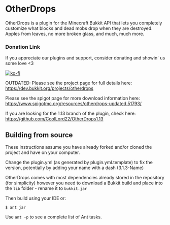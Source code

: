 OtherDrops
==========

OtherDrops is a plugin for the Minecraft Bukkit API that lets you completely
customize what blocks and dead mobs drop when they are destroyed. Apples from
leaves, no more broken glass, and much, much more.

### Donation Link
If you appreciate our plugins and support, consider donating and showin' us some love <3

[![ko-fi](https://www.ko-fi.com/img/githubbutton_sm.svg)](https://ko-fi.com/O4O425D12)

OUTDATED: Please see the project page for full details here: <https://dev.bukkit.org/projects/otherdrops>

Please see the spigot page for more download information here: <https://www.spigotmc.org/resources/otherdrops-updated.51793/>

If you are looking for the 1.13 branch of the plugin, check here: <https://github.com/CoolLord22/OtherDrops1.13>

Building from source
--------------------

These instructions assume you have already forked and/or cloned the project and have on your computer.

Change the plugin.yml (as generated by plugin.yml.template) to fix the version, potentially by adding your name with a dash (3.1.3-Name)

OtherDrops comes with most dependencies already stored in the repository (for simplicity) however
you need to download a Bukkit build and place into the `lib` folder - rename it to `bukkit.jar`

Then build using your IDE or:

    $ ant jar

Use `ant -p` to see a complete list of Ant tasks.
